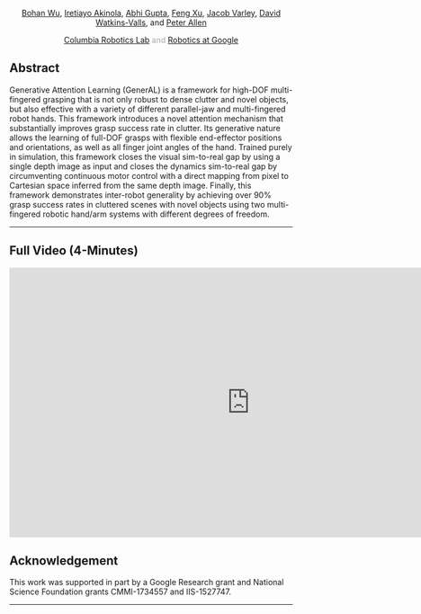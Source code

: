
<center>
  <p>
    <a target="_blank" href="https://bohanwu.github.io/">Bohan Wu<span class="glyphicon glyphicon-new-window" aria-hidden="true"></span></a>, 
    <a target="_blank" href="http://www.cs.columbia.edu/~iakinola/">Iretiayo Akinola<span class="glyphicon glyphicon-new-window" aria-hidden="true"></span></a>, 
    <a target="_blank" href="http://crlab.cs.columbia.edu/GenerAL/">Abhi Gupta<span class="glyphicon glyphicon-new-window" aria-hidden="true"></span></a>, 
    <a target="_blank" href="http://crlab.cs.columbia.edu/GenerAL/">Feng Xu<span class="glyphicon glyphicon-new-window" aria-hidden="true"></span></a>, 
    <a target="_blank" href="http://www.cs.columbia.edu/~jvarley/">Jacob Varley<span class="glyphicon glyphicon-new-window" aria-hidden="true"></span></a>, 
    <a target="_blank" href="http://crlab.cs.columbia.edu/GenerAL/">David Watkins-Valls<span class="glyphicon glyphicon-new-window" aria-hidden="true"></span></a>, and 
    <a target="_blank" href="http://www.cs.columbia.edu/~allen/">Peter Allen<span class="glyphicon glyphicon-new-window" aria-hidden="true"></span></a><br>
  </p><p>
  </p><p style="color:#aaa; margin-bottom: 20px">
  <a target="_blank" href="http://www.cs.columbia.edu/robotics/">Columbia Robotics Lab<span class="glyphicon glyphicon-new-window" aria-hidden="true"></span></a> and 
  <a target="_blank" href="https://ai.google/research/teams/brain/robotics/">Robotics at Google<span class="glyphicon glyphicon-new-window" aria-hidden="true"></span></a></p>
</center>

## Abstract
Generative Attention Learning (GenerAL) is a framework for high-DOF multi-fingered grasping that is not only robust to dense clutter and novel objects, but also effective with a variety of different parallel-jaw and multi-fingered robot hands. This framework introduces a novel attention mechanism that substantially improves grasp success rate in clutter. Its generative nature allows the learning of full-DOF grasps with flexible end-effector positions and orientations, as well as all finger joint angles of the hand. Trained purely in simulation, this framework closes the  visual sim-to-real gap by using a single depth image as input and closes the dynamics sim-to-real gap by circumventing continuous motor control with a direct mapping from pixel to Cartesian space inferred from the same depth image. Finally, this framework demonstrates inter-robot generality by achieving over 90% grasp success rates in cluttered scenes with novel objects using two multi-fingered robotic hand/arm systems with different degrees of freedom.

<hr />

## Full Video (4-Minutes)

<iframe width="854" height="480" src="https://www.youtube.com/embed/GROLYFve9Cc" frameborder="0" allow="accelerometer; autoplay; encrypted-media; gyroscope; picture-in-picture" allowfullscreen></iframe>

## Acknowledgement

This work was supported in part by a Google Research grant and National Science Foundation grants CMMI-1734557 and IIS-1527747.

<hr />
